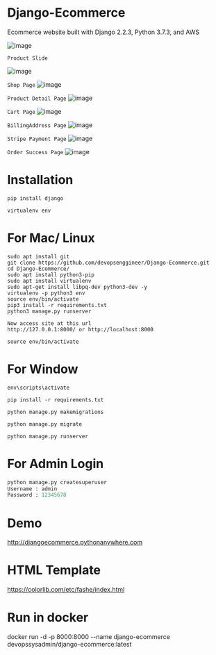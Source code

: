 # Django-Ecommerce

Ecommerce website built with Django 2.2.3, Python 3.7.3, and AWS

![image](https://user-images.githubusercontent.com/29988949/65267147-499fc580-dac9-11e9-90e8-eccbc93c7c3a.png)

`Product Slide`

![image](https://user-images.githubusercontent.com/29988949/65999313-ff67fe00-e451-11e9-9ed9-fc7bce704f17.png)

`Shop Page`
![image](https://user-images.githubusercontent.com/29988949/66098968-923f9000-e559-11e9-8691-cd5c2b181ca1.png)

`Product Detail Page`
![image](https://user-images.githubusercontent.com/29988949/66291084-bff84200-e895-11e9-8d53-3aa23b29dbae.png)

`Cart Page`
![image](https://user-images.githubusercontent.com/29988949/66291144-f0d87700-e895-11e9-8545-b8f93f799063.png)

`BillingAddress Page`
![image](https://user-images.githubusercontent.com/29988949/66291542-013d2180-e897-11e9-8ea9-40afcb90cee2.png)

`Stripe Payment Page`
![image](https://user-images.githubusercontent.com/29988949/66291610-29c51b80-e897-11e9-8b47-20de35d6c1d0.png)

`Order Success Page`
![image](https://user-images.githubusercontent.com/29988949/66291657-3e091880-e897-11e9-830b-6cf44e72a995.png)

# Installation

`pip install django`

`virtualenv env`

# For Mac/ Linux

    sudo apt install git
    git clone https://github.com/devopsenggineer/Django-Ecommerce.git
    cd Django-Ecommerce/
    sudo apt install python3-pip
    sudo apt install virtualenv
    sudo apt-get install libpq-dev python3-dev -y
    virtualenv -p python3 env
    source env/bin/activate
    pip3 install -r requirements.txt    
    python3 manage.py runserver 
    
    Now access site at this url
    http://127.0.0.1:8000/ or http://localhost:8000


`source env/bin/activate`

# For Window

`env\scripts\activate`

`pip install -r requirements.txt`

`python manage.py makemigrations`

`python manage.py migrate`

`python manage.py runserver`

# For Admin Login

```python
python manage.py createsuperuser
Username : admin
Password : 12345678
```
# Demo

http://djangoecommerce.pythonanywhere.com

# HTML Template

https://colorlib.com/etc/fashe/index.html

# Run in docker

docker run -d -p 8000:8000 --name django-ecommerce devopssysadmin/django-ecommerce:latest
